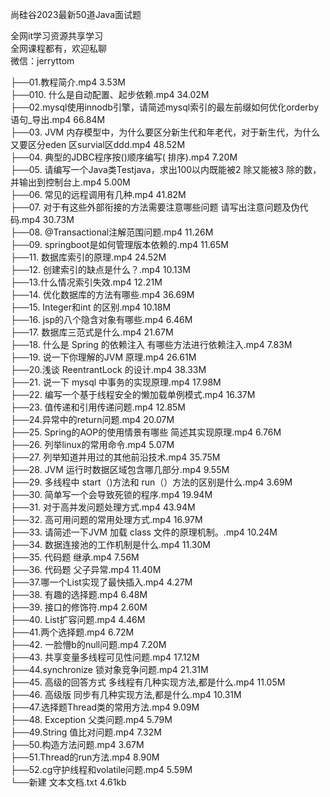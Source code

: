 尚硅谷2023最新50道Java面试题

全网it学习资源共享学习<br>全网课程都有，欢迎私聊<br>微信：jerryttom<br>

├──01.教程简介.mp4 3.53M<br> ├──010. 什么是自动配置、起步依赖.mp4 34.02M<br> ├──02.mysql使用innodb引擎，请简述mysql索引的最左前缀如何优化orderby语句_导出.mp4 66.84M<br> ├──03. JVM 内存模型中，为什么要区分新生代和年老代，对于新生代，为什么又要区分eden 区survial区ddd.mp4 48.52M<br> ├──04. 典型的JDBC程序按()顺序编写( 排序).mp4 7.20M<br> ├──05. 请编写一个Java类Testjava，求出100以内既能被2 除又能被3 除的数，并输出到控制台上.mp4 5.00M<br> ├──06. 常见的远程调用有几种.mp4 41.82M<br> ├──07. 对于有这些外部衔接的方法需要注意哪些问题 请写出注意问题及伪代码.mp4 30.73M<br> ├──08. @Transactional注解范围问题.mp4 11.26M<br> ├──09. springboot是如何管理版本依赖的.mp4 11.65M<br> ├──11. 数据库索引的原理.mp4 24.52M<br> ├──12. 创建索引的缺点是什么？.mp4 10.13M<br> ├──13.什么情况索引失效.mp4 12.21M<br> ├──14. 优化数据库的方法有哪些.mp4 36.69M<br> ├──15. Integer和int 的区别.mp4 10.18M<br> ├──16. jsp的八个隐含对象有哪些.mp4 6.46M<br> ├──17. 数据库三范式是什么.mp4 21.67M<br> ├──18. 什么是 Spring 的依赖注入 有哪些方法进行依赖注入.mp4 7.83M<br> ├──19. 说一下你理解的JVM 原理.mp4 26.61M<br> ├──20.浅谈 ReentrantLock 的设计.mp4 38.33M<br> ├──21. 说一下 mysql 中事务的实现原理.mp4 17.98M<br> ├──22. 编写一个基于线程安全的懒加载单例模式.mp4 16.37M<br> ├──23. 值传递和引用传递问题.mp4 12.85M<br> ├──24.异常中的return问题.mp4 20.07M<br> ├──25. Spring的AOP的使用情景有哪些 简述其实现原理.mp4 6.76M<br> ├──26. 列举linux的常用命令.mp4 5.07M<br> ├──27. 列举知道并用过的其他前沿技术.mp4 35.75M<br> ├──28. JVM 运行时数据区域包含哪几部分.mp4 9.55M<br> ├──29. 多线程中 start（)方法和 run（）方法的区别是什么.mp4 3.69M<br> ├──30. 简单写一个会导致死锁的程序.mp4 19.94M<br> ├──31. 对于高并发问题处理方式.mp4 43.94M<br> ├──32. 高可用问题的常用处理方式.mp4 16.97M<br> ├──33. 请简述一下JVM 加载 class 文件的原理机制。.mp4 10.24M<br> ├──34. 数据连接池的工作机制是什么.mp4 11.30M<br> ├──35. 代码题 继承.mp4 7.56M<br> ├──36. 代码题 父子异常.mp4 11.40M<br> ├──37.哪一个List实现了最快插入.mp4 4.27M<br> ├──38. 有趣的选择题.mp4 6.48M<br> ├──39. 接口的修饰符.mp4 2.60M<br> ├──40. List扩容问题.mp4 4.46M<br> ├──41.两个选择题.mp4 6.72M<br> ├──42. 一脸懵b的null问题.mp4 7.20M<br> ├──43. 共享变量多线程可见性问题.mp4 17.12M<br> ├──44.synchronize 锁对象竞争问题.mp4 21.31M<br> ├──45. 高级的回答方式 多线程有几种实现方法,都是什么.mp4 11.05M<br> ├──46. 高级版 同步有几种实现方法,都是什么.mp4 10.31M<br> ├──47.选择题Thread类的常用方法.mp4 9.09M<br> ├──48. Exception 父类问题.mp4 5.79M<br> ├──49.String 值比对问题.mp4 7.32M<br> ├──50.构造方法问题.mp4 3.67M<br> ├──51.Thread的run方法.mp4 8.90M<br> ├──52.cg守护线程和volatile问题.mp4 5.59M<br> └──新建 文本文档.txt 4.61kb